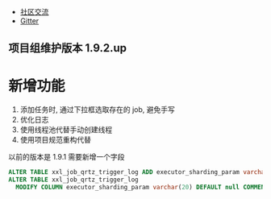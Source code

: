 - [社区交流](http://www.xuxueli.com/page/community.html)
- [Gitter](https://gitter.im/xuxueli/xxl-job)


## 项目组维护版本 1.9.2.up

# 新增功能

1. 添加任务时, 通过下拉框选取存在的 job, 避免手写
2. 优化日志
3. 使用线程池代替手动创建线程
4. 使用项目规范重构代替

以前的版本是 1.9.1 需要新增一个字段

```sql
ALTER TABLE xxl_job_qrtz_trigger_log ADD executor_sharding_param varchar(20) DEFAULT null NULL COMMENT '执行器任务分片参数, 格式 1/2';
ALTER TABLE xxl_job_qrtz_trigger_log
  MODIFY COLUMN executor_sharding_param varchar(20) DEFAULT null COMMENT '执行器任务分片参数, 格式 1/2' AFTER executor_param;
```